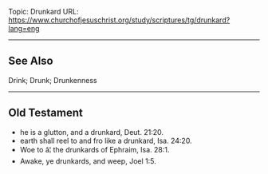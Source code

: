 Topic: Drunkard
URL: https://www.churchofjesuschrist.org/study/scriptures/tg/drunkard?lang=eng

---

## See Also

Drink; Drunk; Drunkenness

---

## Old Testament

- he is a glutton, and a drunkard, Deut. 21:20.
- earth shall reel to and fro like a drunkard, Isa. 24:20.
- Woe to â¦ the drunkards of Ephraim, Isa. 28:1.
- Awake, ye drunkards, and weep, Joel 1:5.

